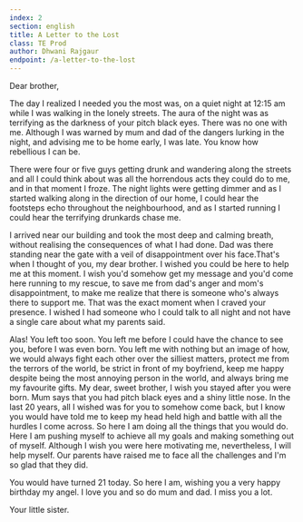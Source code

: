 ```yaml
---
index: 2
section: english
title: A Letter to the Lost
class: TE Prod
author: Dhwani Rajgaur
endpoint: /a-letter-to-the-lost
---
```


Dear brother,

The day I realized I needed you the most was, on a quiet night at 12:15 am while I was walking in the lonely streets. The aura of the night was as terrifying as the darkness of your pitch black eyes. There was no one with me. Although I was warned by mum and dad of the dangers lurking in the night, and advising me to be home early, I was late. You know how rebellious I can be.

There were four or five guys getting drunk and wandering along the streets and all I could think about was all the horrendous acts they could do to me, and in that moment I froze. The night lights were getting dimmer and as I started walking along in the direction of our home, I could hear the footsteps echo throughout the neighbourhood, and as I started running I could hear the terrifying drunkards chase me.

I arrived near our building and took the most deep and calming breath, without realising the consequences of what I had done. Dad was there standing near the gate with a veil of disappointment over his face.That's when I thought of you, my dear brother. I wished you could be here to help me at this moment. I wish you'd somehow get my message and you'd come here running to my rescue, to save me from dad's anger and mom's disappointment, to make me realize that there is someone who's always there to support me. That was the exact moment when I craved your presence. I wished I had someone who I could talk to all night and not have a single care about what my parents said.

Alas! You left too soon. You left me before I could have the chance to see you, before I was even born. You left me with nothing but an image of how, we would always fight each other over the silliest matters, protect me from the terrors of the world, be strict in front of my boyfriend, keep me happy despite being the most annoying person in the world, and always bring me my favourite gifts.
My dear, sweet brother, I wish you stayed after you were born. Mum says that you had pitch black eyes and a shiny little nose. In the last 20 years, all I wished was for you to somehow come back, but I know you would have told me to keep my head held high and battle with all the hurdles I come across. So here I am doing all the things that you would do. Here I am pushing myself to achieve all my goals and making something out of myself. Although I wish you were here motivating me, nevertheless, I will help myself. Our parents have raised me to face all the challenges and I'm so glad that they did.

You would have turned 21 today. So here I am, wishing you a very happy birthday my angel. I love you and so do mum and dad. I miss you a lot.

Your little sister.
